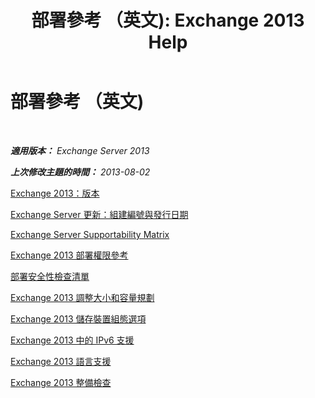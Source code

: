 ﻿---
title: '部署參考 （英文): Exchange 2013 Help'
TOCTitle: 部署參考 （英文)
ms:assetid: 1999c070-1441-4605-b36b-118a5d78defe
ms:mtpsurl: https://technet.microsoft.com/zh-tw/library/JJ150490(v=EXCHG.150)
ms:contentKeyID: 50472723
ms.date: 05/21/2018
mtps_version: v=EXCHG.150
ms.translationtype: MT
---

# 部署參考 （英文)

 

_**適用版本：** Exchange Server 2013_

_**上次修改主題的時間：** 2013-08-02_

[Exchange 2013：版本](exchange-2013-editions-and-versions-exchange-2013-help.md)

[Exchange Server 更新：組建編號與發行日期](https://technet.microsoft.com/zh-tw/library/hh135098\(v=exchg.150\))

[Exchange Server Supportability Matrix](exchange-server-supportability-matrix-exchange-2013-help.md)

[Exchange 2013 部署權限參考](exchange-2013-deployment-permissions-reference-exchange-2013-help.md)

[部署安全性檢查清單](deployment-security-checklist-exchange-2013-help.md)

[Exchange 2013 調整大小和容量規劃](exchange-2013-sizing-and-capacity-planning-exchange-2013-help.md)

[Exchange 2013 儲存裝置組態選項](exchange-2013-storage-configuration-options-exchange-2013-help.md)

[Exchange 2013 中的 IPv6 支援](ipv6-support-in-exchange-2013-exchange-2013-help.md)

[Exchange 2013 語言支援](exchange-2013-language-support-exchange-2013-help.md)

[Exchange 2013 整備檢查](exchange-2013-readiness-checks-exchange-2013-help.md)

